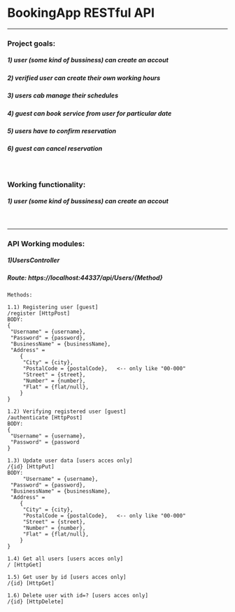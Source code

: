 <h1>BookingApp RESTful API</h1>
<hr>
<h3>Project goals:</h3>
	<h5>1) user (some kind of bussiness) can create an accout</h5>
	<h5>2) verified user can create their own working hours</h5>
	<h5>3) users cab manage their schedules</h5>
	<h5>4) guest can book service from user for particular date</h5>
	<h5>5) users have to confirm reservation</h5>
	<h5>6) guest can cancel reservation</h5>
<br>
<h3>Working functionality:</h3>
	<h5>1) user (some kind of bussiness) can create an accout</h5>
<br>
<hr>

<h3>API Working modules: </h3>
	<h5>1)UsersController</h5>
	<h5>Route: https://localhost:44337/api/Users/{Method}</h5>

	Methods:

	1.1) Registering user [guest]
	/register [HttpPost]
	BODY:
	{
	 "Username" = {username},
	 "Password" = {password},
	 "BusinessName" = {businessName},
	 "Address" = 
		{
		 "City" = {city},
		 "PostalCode = {postalCode},   <-- only like "00-000"
		 "Street" = {street},
		 "Number" = {number},
		 "Flat" = {flat/null},
		}
	}

	1.2) Verifying registered user [guest]
	/authenticate [HttpPost]
	BODY:
	{
	 "Username" = {username},
	 "Password" = {password
	}

	1.3) Update user data [users acces only]
	/{id} [HttpPut]
	BODY:
		 "Username" = {username},
	 "Password" = {password},
	 "BusinessName" = {businessName},
	 "Address" = 
		{
		 "City" = {city},
		 "PostalCode = {postalCode},   <-- only like "00-000"
		 "Street" = {street},
		 "Number" = {number},
		 "Flat" = {flat/null},
		}
	}	

	1.4) Get all users [users acces only]
	/ [HttpGet]

	1.5) Get user by id [users acces only]
	/{id} [HttpGet]

	1.6) Delete user with id=? [users acces only]
	/{id} [HttpDelete]

	
	
